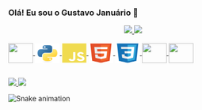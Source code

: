 ### Olá! Eu sou o Gustavo Januário 👋

<div align="center">
  <a href="https://github.com/GustavoJanuario">
  <img height="180em" src="https://github-readme-stats.vercel.app/api?username=gustavojanuario&show_icons=true&theme=tokyonight&include_all_commits=true&count_private=true"/>
  <img height="180em" src="https://github-readme-stats.vercel.app/api/top-langs/?username=gustavojanuario&layout=compact&langs_count=7&theme=tokyonight"/>
</div>
 
<div style="display: inline_block"><br>
  <img align="center" height="40" width="50" src="https://cdn.jsdelivr.net/gh/devicons/devicon/icons/php/php-original.svg"/>       
  <img align="center" height="40" width="50" src="https://raw.githubusercontent.com/devicons/devicon/master/icons/python/python-original.svg">
  <img align="center" height="40" width="50" src="https://raw.githubusercontent.com/devicons/devicon/master/icons/javascript/javascript-plain.svg">
  <img align="center" height="40" width="50" src="https://raw.githubusercontent.com/devicons/devicon/master/icons/html5/html5-original.svg">
  <img align="center" height="40" width="50" src="https://raw.githubusercontent.com/devicons/devicon/master/icons/css3/css3-original.svg">
  <img align="center" height="40" width="50" src="https://cdn.jsdelivr.net/gh/devicons/devicon/icons/git/git-plain.svg"/>
  <img align="center" height="40" width="50" src="https://cdn.jsdelivr.net/gh/devicons/devicon/icons/mysql/mysql-original-wordmark.svg" />
</div>
  
  ##
<div> 
 <a href = "mailto:gustavo.sjanuario@gmail.com"><img src="https://img.shields.io/badge/Gmail-D14836?style=for-the-badge&logo=gmail&logoColor=white" target="_blank"</a>
 <a href="ttps://www.linkedin.com/in/gustavo-januário-85136311a" target="_blank"><img src="https://img.shields.io/badge/LinkedIn-0077B5?style=for-the-badge&logo=linkedin&logoColor=white" target="_blank"></a>
 
![Snake animation](https://github.com/gustavojanuario/gustavojanuario/blob/output/github-contribution-grid-snake.svg)

 
 

